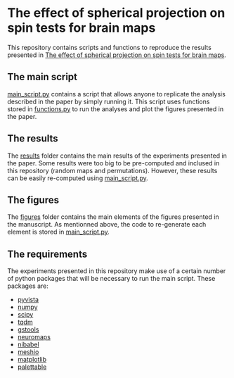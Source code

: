 # The effect of spherical projection on spin tests for brain maps

This repository contains scripts and functions to reproduce the results presented in [The effect of spherical projection on spin tests for brain maps](https://doi.org/10.1101/2024.12.15.628553).

## The main script

[main_script.py](main_script.py) contains a script that allows anyone to replicate the analysis described in the paper by simply running it. This script uses functions stored in [functions.py](functions.py) to run the analyses and plot the figures presented in the paper.

## The results

The [results](results) folder contains the main results of the experiments presented in the paper. Some results were too big to be pre-computed and inclused in this repository (random maps and permutations). However, these results can be easily re-computed using [main_script.py](main_script.py).

## The figures

The [figures](figures) folder contains the main elements of the figures presented in the manuscript. As mentionned above, the code to re-generate each element is stored in [main_script.py](main_script.py).

## The requirements

The experiments presented in this repository make use of a certain number of python packages that will be necessary to run the main script. These packages are:

- [pyvista](<https://docs.pyvista.org/>)
- [numpy](<https://numpy.org/doc/stable/reference/>)
- [scipy](<https://docs.scipy.org/doc/scipy/reference/>)
- [tqdm](<https://github.com/tqdm/tqdm>)
- [gstools](<https://github.com/GeoStat-Framework/GSTools>)
- [neuromaps](<https://github.com/netneurolab/neuromaps>)
- [nibabel](<https://github.com/nipy/nibabel>)
- [meshio](<https://github.com/nschloe/meshio>)
- [matplotlib](<https://matplotlib.org/>)
- [palettable](<https://jiffyclub.github.io/palettable/>)